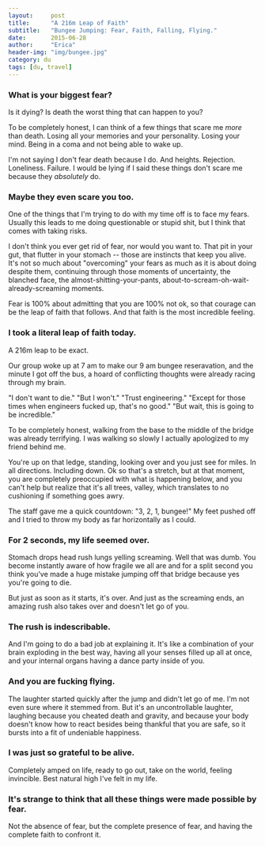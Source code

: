 ```yaml
---
layout:     post
title:      "A 216m Leap of Faith"
subtitle:   "Bungee Jumping: Fear, Faith, Falling, Flying."
date:       2015-06-28
author:     "Erica"
header-img: "img/bungee.jpg"
category: du
tags: [du, travel]
---
```


<h3 class="section-heading">What is your biggest fear?</h3>

Is it dying? Is death the worst thing that can happen to you?

To be completely honest, I can think of a few things that scare me _more_ than death. Losing all your memories and your personality. Losing your mind. Being in a coma and not being able to wake up.

I'm not saying I don't fear death because I do. And heights. Rejection. Loneliness. Failure. I would be lying if I said these things don't scare me because they <i>absolutely</i> do.

<h3>Maybe they even scare you too.</h3>

One of the things that I'm trying to do with my time off is to face my fears. Usually this leads to me doing questionable or stupid shit, but I think that comes with taking risks.

I don't think you ever get rid of fear, nor would you want to. That pit in your gut, that flutter in your stomach -- those are instincts that keep you alive. It's not so much about "overcoming" your fears as much as it is about doing despite them, continuing through those moments of uncertainty, the blanched face, the almost-shitting-your-pants, about-to-scream-oh-wait-already-screaming moments.

Fear is 100% about admitting that you are 100% not ok, so that courage can be the leap of faith that follows. And that faith is the most incredible feeling.

<h3>I took a literal leap of faith today.</h3>

A 216m leap to be exact. 

Our group woke up at 7 am to make our 9 am bungee reseravation, and the minute I got off the bus, a hoard of conflicting thoughts were already racing through my brain.

"I don't want to die." 
"But I won't."
"Trust engineering."
"Except for those times when engineers fucked up, that's no good."
"But wait, this is going to be incredible."

To be completely honest, walking from the base to the middle of the bridge was already terrifying. I was walking so slowly I actually apologized to my friend behind me.

You're up on that ledge, standing, looking over and you just see for miles. In all directions. Including down. Ok so that's a stretch, but at that moment, you are completely preoccupied with what is happening below, and you can't help but realize that it's all trees, valley, which translates to no cushioning if something goes awry.

The staff gave me a quick countdown: "3, 2, 1, bungee!" My feet pushed off and I tried to throw my body as far horizontally as I could.

<h3>For 2 seconds, my life seemed over.</h3>

Stomach drops head rush lungs yelling screaming. Well that was dumb. You become instantly aware of how fragile we all are and for a split second you think you've made a huge mistake jumping off that bridge because yes you're going to die.

But just as soon as it starts, it's over. And just as the screaming ends, an amazing rush also takes over and doesn't let go of you. 

<h3> The rush is indescribable.</h3>

And I'm going to do a bad job at explaining it. It's like a combination of your brain exploding in the best way, having all your senses filled up all at once, and your internal organs having a dance party inside of you.

<h3>And you are fucking flying.</h3>

The laughter started quickly after the jump and didn't let go of me. I'm not even sure where it stemmed from. But it's an uncontrollable laughter, laughing because you cheated death and gravity, and because your body doesn't know how to react besides being thankful that you are safe, so it bursts into a fit of undeniable happiness. 

<h3>I was just so grateful to be alive.</h3>
Completely amped on life, ready to go out, take on the world, feeling invincible. Best natural high I've felt in my life.

<h3>It's strange to think that all these things were made possible by fear.</h3>

Not the absence of fear, but the complete presence of fear, and having the complete faith to confront it. 
